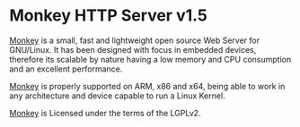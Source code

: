 # Monkey HTTP Server v1.5

[Monkey](http://monkey-project.com) is a small, fast and lightweight open source Web Server for GNU/Linux. It has been designed with focus in embedded devices, therefore its scalable by nature having a low memory and CPU consumption and an excellent performance.

[Monkey](http://monkey-project.com) is properly supported on ARM, x86 and x64, being able to work in any architecture and device capable to run a Linux Kernel.

[Monkey](http://monkey-project.com) is Licensed under the terms of the LGPLv2.
